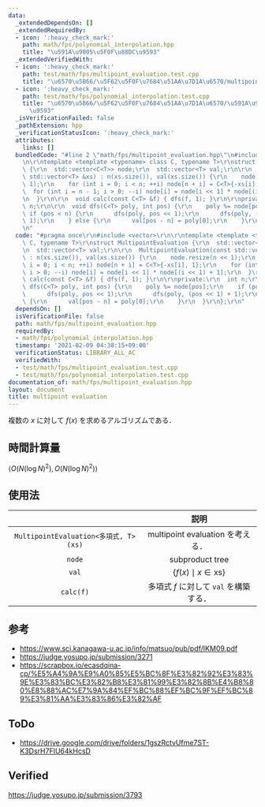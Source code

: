 ```yaml
---
data:
  _extendedDependsOn: []
  _extendedRequiredBy:
  - icon: ':heavy_check_mark:'
    path: math/fps/polynomial_interpolation.hpp
    title: "\u591A\u9805\u5F0F\u88DC\u9593"
  _extendedVerifiedWith:
  - icon: ':heavy_check_mark:'
    path: test/math/fps/multipoint_evaluation.test.cpp
    title: "\u6570\u5B66/\u5F62\u5F0F\u7684\u51AA\u7D1A\u6570/multipoint evaluation"
  - icon: ':heavy_check_mark:'
    path: test/math/fps/polynomial_interpolation.test.cpp
    title: "\u6570\u5B66/\u5F62\u5F0F\u7684\u51AA\u7D1A\u6570/\u591A\u9805\u5F0F\u88DC\
      \u9593"
  _isVerificationFailed: false
  _pathExtension: hpp
  _verificationStatusIcon: ':heavy_check_mark:'
  attributes:
    links: []
  bundledCode: "#line 2 \"math/fps/multipoint_evaluation.hpp\"\n#include <vector>\r\
    \n\r\ntemplate <template <typename> class C, typename T>\r\nstruct MultipointEvaluation\
    \ {\r\n  std::vector<C<T>> node;\r\n  std::vector<T> val;\r\n\r\n  MultipointEvaluation(const\
    \ std::vector<T> &xs) : n(xs.size()), val(xs.size()) {\r\n    node.resize(n <<\
    \ 1);\r\n    for (int i = 0; i < n; ++i) node[n + i] = C<T>{-xs[i], 1};\r\n  \
    \  for (int i = n - 1; i > 0; --i) node[i] = node[i << 1] * node[(i << 1) + 1];\r\
    \n  }\r\n\r\n  void calc(const C<T> &f) { dfs(f, 1); }\r\n\r\nprivate:\r\n  int\
    \ n;\r\n\r\n  void dfs(C<T> poly, int pos) {\r\n    poly %= node[pos];\r\n   \
    \ if (pos < n) {\r\n      dfs(poly, pos << 1);\r\n      dfs(poly, (pos << 1) +\
    \ 1);\r\n    } else {\r\n      val[pos - n] = poly[0];\r\n    }\r\n  }\r\n};\r\
    \n"
  code: "#pragma once\r\n#include <vector>\r\n\r\ntemplate <template <typename> class\
    \ C, typename T>\r\nstruct MultipointEvaluation {\r\n  std::vector<C<T>> node;\r\
    \n  std::vector<T> val;\r\n\r\n  MultipointEvaluation(const std::vector<T> &xs)\
    \ : n(xs.size()), val(xs.size()) {\r\n    node.resize(n << 1);\r\n    for (int\
    \ i = 0; i < n; ++i) node[n + i] = C<T>{-xs[i], 1};\r\n    for (int i = n - 1;\
    \ i > 0; --i) node[i] = node[i << 1] * node[(i << 1) + 1];\r\n  }\r\n\r\n  void\
    \ calc(const C<T> &f) { dfs(f, 1); }\r\n\r\nprivate:\r\n  int n;\r\n\r\n  void\
    \ dfs(C<T> poly, int pos) {\r\n    poly %= node[pos];\r\n    if (pos < n) {\r\n\
    \      dfs(poly, pos << 1);\r\n      dfs(poly, (pos << 1) + 1);\r\n    } else\
    \ {\r\n      val[pos - n] = poly[0];\r\n    }\r\n  }\r\n};\r\n"
  dependsOn: []
  isVerificationFile: false
  path: math/fps/multipoint_evaluation.hpp
  requiredBy:
  - math/fps/polynomial_interpolation.hpp
  timestamp: '2021-02-09 04:38:15+09:00'
  verificationStatus: LIBRARY_ALL_AC
  verifiedWith:
  - test/math/fps/multipoint_evaluation.test.cpp
  - test/math/fps/polynomial_interpolation.test.cpp
documentation_of: math/fps/multipoint_evaluation.hpp
layout: document
title: multipoint evaluation
---
```


複数の $x$ に対して $f(x)$ を求めるアルゴリズムである．


## 時間計算量

$\langle O(N(\log{N})^2), O(N(\log{N})^2) \rangle$


## 使用法

||説明|
|:--:|:--:|
|`MultipointEvaluation<多項式, T>(xs)`|multipoint evaluation を考える．|
|`node`|subproduct tree|
|`val`|$\lbrace f(x) \mid x \in \mathrm{xs} \rbrace$|
|`calc(f)`|多項式 $f$ に対して `val` を構築する．|


## 参考

- https://www.sci.kanagawa-u.ac.jp/info/matsuo/pub/pdf/IKM09.pdf
- https://judge.yosupo.jp/submission/3271
- https://scrapbox.io/ecasdqina-cp/%E5%A4%9A%E9%A0%85%E5%BC%8F%E3%82%92%E3%83%9E%E3%83%BC%E3%82%B8%E3%81%99%E3%82%8B%E4%B8%80%E8%88%AC%E7%9A%84%EF%BC%88%EF%BC%9F%EF%BC%89%E3%81%AA%E3%83%86%E3%82%AF


## ToDo

- https://drive.google.com/drive/folders/1gszRctvUfme7ST-K3DsrH7FIU64kHcsD


## Verified

https://judge.yosupo.jp/submission/3793
